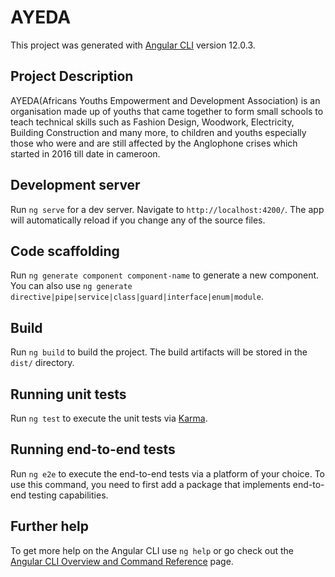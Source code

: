 # AYEDA

This project was generated with [Angular CLI](https://github.com/angular/angular-cli) version 12.0.3.

## Project Description
AYEDA(Africans Youths Empowerment and Development Association) is an organisation made up of youths that came together to form small schools to teach technical skills such as Fashion Design, Woodwork, Electricity, Building Construction and many more, to children and youths especially those who were and are still affected by the Anglophone crises which started in 2016 till date in cameroon.


## Development server

Run `ng serve` for a dev server. Navigate to `http://localhost:4200/`. The app will automatically reload if you change any of the source files.

## Code scaffolding

Run `ng generate component component-name` to generate a new component. You can also use `ng generate directive|pipe|service|class|guard|interface|enum|module`.

## Build

Run `ng build` to build the project. The build artifacts will be stored in the `dist/` directory.

## Running unit tests

Run `ng test` to execute the unit tests via [Karma](https://karma-runner.github.io).

## Running end-to-end tests

Run `ng e2e` to execute the end-to-end tests via a platform of your choice. To use this command, you need to first add a package that implements end-to-end testing capabilities.

## Further help

To get more help on the Angular CLI use `ng help` or go check out the [Angular CLI Overview and Command Reference](https://angular.io/cli) page.
